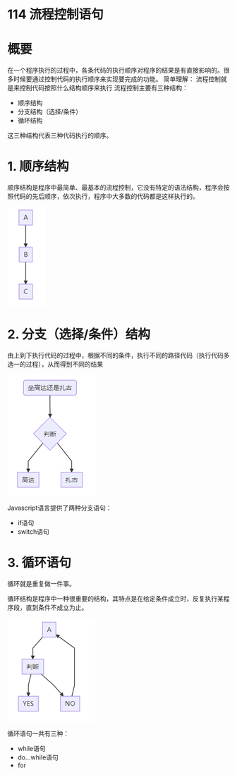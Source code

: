 # 114 流程控制语句

# 概要

在一个程序执行的过程中，各条代码的执行顺序对程序的结果是有直接影响的。很多时候要通过控制代码的执行顺序来实现要完成的功能。
简单理解： 流程控制就是来控制代码按照什么结构顺序来执行
流程控制主要有三种结构：

* 顺序结构
* 分支结构（选择/条件）
* 循环结构

这三种结构代表三种代码执行的顺序。



# 1. 顺序结构

顺序结构是程序中最简单、最基本的流程控制，它没有特定的语法结构，程序会按照代码的先后顺序，依次执行，程序中大多数的代码都是这样执行的。

![11401](11401.png)



# 2. 分支（选择/条件）结构

由上到下执行代码的过程中，根据不同的条件，执行不同的路径代码（执行代码多选一的过程），从而得到不同的结果

![11402](11402.png)

Javascript语言提供了两种分支语句：

* if语句
* switch语句



# 3. 循环语句

循环就是重复做一件事。

循环结构是程序中一种很重要的结构，其特点是在给定条件成立时，反复执行某程序段，直到条件不成立为止。

![11403](11403.png)

循环语句一共有三种：

* while语句
* do...while语句
* for